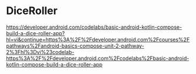 # DiceRoller
 https://developer.android.com/codelabs/basic-android-kotlin-compose-build-a-dice-roller-app?hl=vi&continue=https%3A%2F%2Fdeveloper.android.com%2Fcourses%2Fpathways%2Fandroid-basics-compose-unit-2-pathway-2%3Fhl%3Dvi%23codelab-https%3A%2F%2Fdeveloper.android.com%2Fcodelabs%2Fbasic-android-kotlin-compose-build-a-dice-roller-app
